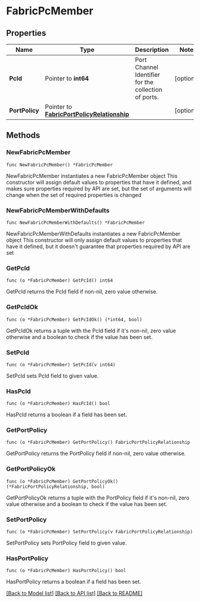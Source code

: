 # FabricPcMember

## Properties

Name | Type | Description | Notes
------------ | ------------- | ------------- | -------------
**PcId** | Pointer to **int64** | Port Channel Identifier for the collection of ports. | [optional] 
**PortPolicy** | Pointer to [**FabricPortPolicyRelationship**](fabric.PortPolicy.Relationship.md) |  | [optional] 

## Methods

### NewFabricPcMember

`func NewFabricPcMember() *FabricPcMember`

NewFabricPcMember instantiates a new FabricPcMember object
This constructor will assign default values to properties that have it defined,
and makes sure properties required by API are set, but the set of arguments
will change when the set of required properties is changed

### NewFabricPcMemberWithDefaults

`func NewFabricPcMemberWithDefaults() *FabricPcMember`

NewFabricPcMemberWithDefaults instantiates a new FabricPcMember object
This constructor will only assign default values to properties that have it defined,
but it doesn't guarantee that properties required by API are set

### GetPcId

`func (o *FabricPcMember) GetPcId() int64`

GetPcId returns the PcId field if non-nil, zero value otherwise.

### GetPcIdOk

`func (o *FabricPcMember) GetPcIdOk() (*int64, bool)`

GetPcIdOk returns a tuple with the PcId field if it's non-nil, zero value otherwise
and a boolean to check if the value has been set.

### SetPcId

`func (o *FabricPcMember) SetPcId(v int64)`

SetPcId sets PcId field to given value.

### HasPcId

`func (o *FabricPcMember) HasPcId() bool`

HasPcId returns a boolean if a field has been set.

### GetPortPolicy

`func (o *FabricPcMember) GetPortPolicy() FabricPortPolicyRelationship`

GetPortPolicy returns the PortPolicy field if non-nil, zero value otherwise.

### GetPortPolicyOk

`func (o *FabricPcMember) GetPortPolicyOk() (*FabricPortPolicyRelationship, bool)`

GetPortPolicyOk returns a tuple with the PortPolicy field if it's non-nil, zero value otherwise
and a boolean to check if the value has been set.

### SetPortPolicy

`func (o *FabricPcMember) SetPortPolicy(v FabricPortPolicyRelationship)`

SetPortPolicy sets PortPolicy field to given value.

### HasPortPolicy

`func (o *FabricPcMember) HasPortPolicy() bool`

HasPortPolicy returns a boolean if a field has been set.


[[Back to Model list]](../README.md#documentation-for-models) [[Back to API list]](../README.md#documentation-for-api-endpoints) [[Back to README]](../README.md)



